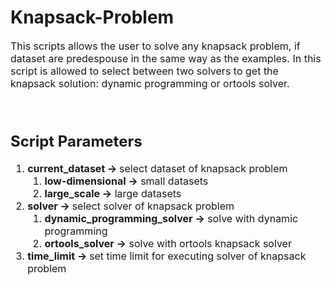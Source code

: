 # Knapsack-Problem

<font size="3">
This scripts allows the user to solve any knapsack problem, if dataset are predespouse in the same way as the examples. In this script is allowed to select between two solvers to get the knapsack solution: dynamic programming or ortools solver.
</font>
<br>
<br>
<br>

<font size="3">

## Script Parameters

<ol>
    <li> 
        <b>current_dataset → </b>  select dataset of knapsack problem
        <ol>
            <li><b>low-dimensional →</b>  small datasets</li>
            <li><b>large_scale →</b>  large datasets</li>
        </ol>
    </li>
    <li> 
        <b>solver → </b> select solver of knapsack problem
          <ol>
            <li><b>dynamic_programming_solver →</b>  solve with dynamic programming</li>
            <li><b>ortools_solver →</b>  solve with ortools knapsack solver</li>
        </ol>
    </li>
    <li>
        <b>time_limit → </b>  set time limit for executing solver of knapsack problem
    </li>
</ol>

</font>

